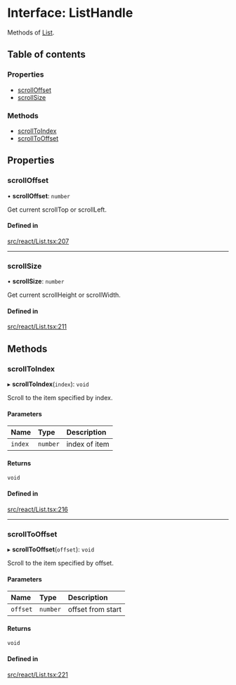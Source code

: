 # Interface: ListHandle

Methods of [List](../API.md#list).

## Table of contents

### Properties

- [scrollOffset](ListHandle.md#scrolloffset)
- [scrollSize](ListHandle.md#scrollsize)

### Methods

- [scrollToIndex](ListHandle.md#scrolltoindex)
- [scrollToOffset](ListHandle.md#scrolltooffset)

## Properties

### scrollOffset

• **scrollOffset**: `number`

Get current scrollTop or scrollLeft.

#### Defined in

[src/react/List.tsx:207](https://github.com/inokawa/virtua/blob/26ea7f2/src/react/List.tsx#L207)

___

### scrollSize

• **scrollSize**: `number`

Get current scrollHeight or scrollWidth.

#### Defined in

[src/react/List.tsx:211](https://github.com/inokawa/virtua/blob/26ea7f2/src/react/List.tsx#L211)

## Methods

### scrollToIndex

▸ **scrollToIndex**(`index`): `void`

Scroll to the item specified by index.

#### Parameters

| Name | Type | Description |
| :------ | :------ | :------ |
| `index` | `number` | index of item |

#### Returns

`void`

#### Defined in

[src/react/List.tsx:216](https://github.com/inokawa/virtua/blob/26ea7f2/src/react/List.tsx#L216)

___

### scrollToOffset

▸ **scrollToOffset**(`offset`): `void`

Scroll to the item specified by offset.

#### Parameters

| Name | Type | Description |
| :------ | :------ | :------ |
| `offset` | `number` | offset from start |

#### Returns

`void`

#### Defined in

[src/react/List.tsx:221](https://github.com/inokawa/virtua/blob/26ea7f2/src/react/List.tsx#L221)
